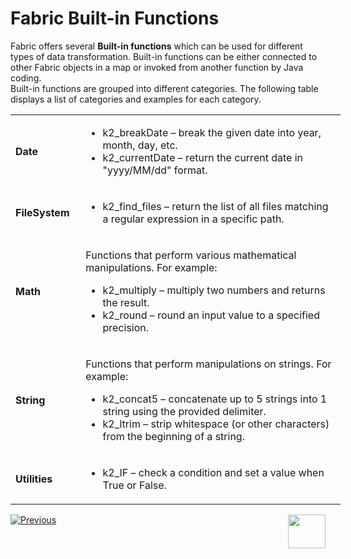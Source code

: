 # Fabric Built-in Functions

Fabric offers several **Built-in functions** which can be used for different types of data transformation. Built-in functions can be either connected to other Fabric objects in a map or invoked from another function by Java coding.  
Built-in functions are grouped into different categories.  The following table displays a list of categories and examples for each category.

<table style="width: 528px;">
<tbody>
<tr>
<td style="width: 97px;">
<p><strong>Date</strong></p>
</td>
<td style="width: 418px;">
<ul>
<li>k2_breakDate &ndash; break the given date into year, month, day, etc.</li>
<li>k2_currentDate &ndash; return the current date in "yyyy/MM/dd" format.</li>
</ul>
</td>
</tr>
<tr>
<td style="width: 97px;">
<p><strong>FileSystem</strong></p>
</td>
<td style="width: 418px;">
<ul>
<li>k2_find_files &ndash; return the list of all files matching a regular expression in a specific path.</li>
</ul>
</td>
</tr>
<tr>
<td style="width: 97px;">
<p><strong>Math</strong></p>
</td>
<td style="width: 418px;">
<p>Functions that perform various mathematical manipulations. For example:</p>
<ul>
<li>k2_multiply &ndash; multiply two numbers and returns the result.</li>
<li>k2_round &ndash; round an input value to a specified precision.</li>
</ul>
</td>
</tr>
<tr>
<td style="width: 97px;">
<p><strong>String</strong></p>
</td>
<td style="width: 418px;">
<p>Functions that perform manipulations on strings. For example:</p>
<ul>
<li>k2_concat5 &ndash; concatenate up to 5 strings into 1 string using the provided delimiter.</li>
<li>k2_ltrim &ndash; strip whitespace (or other characters) from the beginning of a string.</li>
</ul>
</td>
</tr>
<tr>
<td style="width: 97px;">
<p><strong>Utilities</strong></p>
</td>
<td style="width: 418px;">
<ul>
<li>k2_IF &ndash; check a condition and set a value when True or False.</li>
</ul>
</td>
</tr>
</tbody>
</table>


[![Previous](/articles/images/Previous.png)](/articles/07_table_population/06_table_population_transformation_rules.md)[<img align="right" width="60" height="54" src="/articles/images/Next.png">](/articles/07_table_population/08_project_functions.md)

